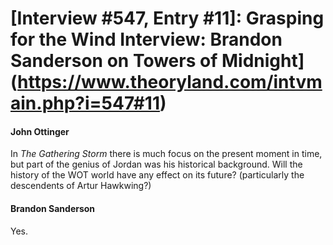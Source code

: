 # [Interview #547, Entry #11]: Grasping for the Wind Interview: Brandon Sanderson on Towers of Midnight](https://www.theoryland.com/intvmain.php?i=547#11)

#### John Ottinger

In
*The Gathering Storm*
there is much focus on the present moment in time, but part of the genius of Jordan was his historical background. Will the history of the WOT world have any effect on its future? (particularly the descendents of Artur Hawkwing?)

#### Brandon Sanderson

Yes.

